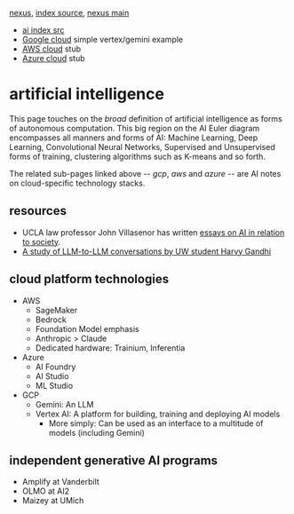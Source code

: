 [nexus](https://robfatland.github.io/nexus), [index source](https://github.com/robfatland/nexus/blob/gh-pages/index.md), 
[nexus main](https://github.com/robfatland/nexus/tree/main)

- [ai index src](https://github.com/robfatland/nexus/blob/gh-pages/ai/index.md)
- [Google cloud](https://github.com/robfatland/nexus/blob/gh-pages/ai/gcp.md) simple vertex/gemini example
- [AWS cloud](https://github.com/robfatland/nexus/blob/gh-pages/ai/aws.md) stub
- [Azure cloud](https://github.com/robfatland/nexus/blob/gh-pages/ai/azure.md) stub


# artificial intelligence


This page touches on the *broad* definition of artificial intelligence as forms of autonomous computation. 
This big region on the AI Euler diagram encompasses all manners and forms of AI: Machine Learning, Deep Learning, 
Convolutional Neural Networks, Supervised and Unsupervised forms of training, clustering algorithms such as 
K-means and so forth.


The related sub-pages linked above -- *gcp*, *aws* and *azure* -- are AI notes on cloud-specific technology stacks.


## resources


- UCLA law professor John Villasenor has written [essays on AI in relation to society](https://johnvillasenor.com/artificial-intelligence/).
- [A study of LLM-to-LLM conversations by UW student Harvy Gandhi](https://medium.com/@harvygandhi2/ai-to-ai-conversations-unraveling-the-future-of-intelligent-systems-6e360c629734)


## cloud platform technologies


- AWS
    - SageMaker
    - Bedrock
    - Foundation Model emphasis
    - Anthropic > Claude
    - Dedicated hardware: Trainium, Inferentia
- Azure
    - AI Foundry
    - AI Studio
    - ML Studio
- GCP
    - Gemini: An LLM
    - Vertex AI: A platform for building, training and deploying AI models
        - More simply: Can be used as an interface to a multitude of models (including Gemini)


## independent generative AI programs


- Amplify at Vanderbilt
- OLMO at AI2
- Maizey at UMich
